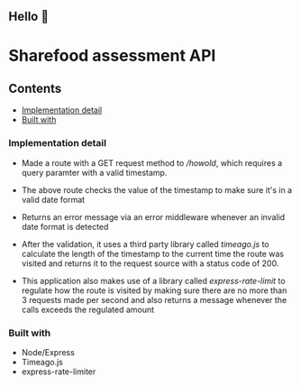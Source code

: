 ## Hello :wave:

# Sharefood assessment API

## Contents


- [Implementation detail](#implementation-detail)
- [Built with](#built-with)


### Implementation detail

- Made a route with a GET request method to */howold*, which requires a query paramter 
with a valid timestamp.

- The above route checks the value of the timestamp to make sure it's in a valid date format

- Returns an error message via an error middleware whenever an invalid date format is detected

- After the validation, it uses a third party library called *timeago.js* to calculate the length of the timestamp to the current time the route was visited and returns it to the request source with a status code of 200.

- This application also makes use of a library called *express-rate-limit* to regulate how the route is visited by making sure there are no more than 3 requests made per second and also returns a message whenever the calls exceeds the regulated amount

### Built with

- Node/Express
- Timeago.js
- express-rate-limiter